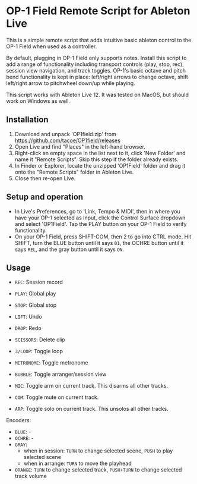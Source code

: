# OP-1 Field Remote Script for Ableton Live
This is a simple remote script that adds intuitive basic ableton control to the OP-1 Field when used as a controller.

By default, plugging in OP-1 Field only supports notes. Install this script to add a range of functionality including transport controls (play, stop, rec), session view navigation, and track toggles. OP-1's basic octave and pitch bend functionality is kept in place: left/right arrows to change octave, shift left/right arrow to pitchwheel down/up while playing.

This script works with Ableton Live 12. It was tested on MacOS, but should work on Windows as well.

## Installation
1. Download and unpack 'OP1field.zip' from https://github.com/tacoe/OP1field/releases
2. Open Live and find "Places" in the left-hand browser. 
3. Right-click an empty space in the list next to it, click 'New Folder' and name it "Remote Scripts". Skip this step if the folder already exists.
4. In Finder or Explorer, locate the unzipped 'OP1Field' folder and drag it onto the "Remote Scripts" folder in Ableton Live.
5. Close then re-open Live.

## Setup and operation
* In Live's Preferences, go to 'Link, Tempo & MIDI', then in where you have your OP-1 selected as Input, click the Control Surface dropdown and select 'OP1Field'. Tap the PLAY button on your OP-1 Field to verify functionality.
* On your OP-1 Field, press SHIFT-COM, then 2 to go into CTRL mode. Hit SHIFT, turn the BLUE button until it says `01`, the OCHRE button until it says `REL`, and the gray button until it says `ON`.

## Usage
* `REC`: Session record
* `PLAY`: Global play
* `STOP`: Global stop

* `LIFT`: Undo
* `DROP`: Redo
* `SCISSORS`: Delete clip

* `3/LOOP`: Toggle loop
* `METRONOME`: Toggle metronome
* `BUBBLE`: Toggle arranger/session view

* `MIC`: Toggle arm on current track. This disarms all other tracks.
* `COM`: Toggle mute on current track. 
* `ARP`: Toggle solo on current track. This unsolos all other tracks.

Encoders:
* `BLUE`: -
* `OCHRE`: -
* `GRAY`: 
  * when in session: `TURN` to change selected scene, `PUSH` to play selected scene 
  * when in arrange: `TURN` to move the playhead
* `ORANGE`: `TURN` to change selected track, `PUSH+TURN` to change selected track volume
